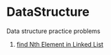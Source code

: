 # DataStructure
Data structure practice problems
1. [find Nth Element in Linked List](QCodes/nthElementinaLinkedList.py)
